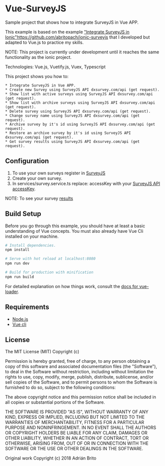 # Vue-SurveyJS

Sample project that shows how to integrate SurveyJS in Vue APP.

This example is based on the example ["Integrate SurveyJS in Ionic"]()https://github.com/abritopach/ionic-surveyjs that I developed but adapted to Vue.js to practice my skills.

NOTE: This project is currently under development until it reaches the same functionality as the ionic project.

Technologies: Vue.js, Vuetify.js, Vuex, Typescript

This project shows you how to:

    * Integrate SurveyJS in Vue APP.
    * Create new Survey using SurveyJS API dxsurvey.com/api (get request).
    * Show list with active surveys using SurveyJS API dxsurvey.com/api (get request).
    * Show list with archive surveys using SurveyJS API dxsurvey.com/api (get request).
    * Delete survey using SurveyJS API dxsurvey.com/api (get request).
    * Change survey name using SurveyJS API dxsurvey.com/api (get request).
    * Archive survey by it's id using SurveyJS API dxsurvey.com/api (get request). 
    * Restore an archive survey by it's id using SurveyJS API dxsurvey.com/api (get request). 
    * Get survey results using SurveyJS API dxsurvey.com/api (get request).

## Configuration

 1) To use your own surveys register in [SurveyJS](https://surveyjs.io/Account/Register)
 2) Create your own survey.
 3) In services/survey.service.ts replace: accessKey with your [SurveyJS API accessKey](https://surveyjs.io/Help/Index/).
 
 NOTE: To see your survey [results](https://surveyjs.io/Service/MySurveys/)

## Build Setup

Before you go through this example, you should have at least a basic understanding of Vue concepts. You must also already have Vue Cli installed on your machine.

``` bash
# Install dependencies.
npm install

# Serve with hot reload at localhost:8080
npm run dev

# Build for production with minification
npm run build
```

For detailed explanation on how things work, consult the [docs for vue-loader](http://vuejs.github.io/vue-loader).

## Requirements

* [Node.js](http://nodejs.org/)
* [Vue cli](https://github.com/vuejs/vue-cli)

## License
   
The MIT License (MIT) Copyright (c)

Permission is hereby granted, free of charge, to any person obtaining a copy of this software and associated documentation files (the "Software"), to deal in the Software without restriction, including without limitation the rights to use, copy, modify, merge, publish, distribute, sublicense, and/or sell copies of the Software, and to permit persons to whom the Software is furnished to do so, subject to the following conditions:

The above copyright notice and this permission notice shall be included in all copies or substantial portions of the Software.

THE SOFTWARE IS PROVIDED "AS IS", WITHOUT WARRANTY OF ANY KIND, EXPRESS OR IMPLIED, INCLUDING BUT NOT LIMITED TO THE WARRANTIES OF MERCHANTABILITY, FITNESS FOR A PARTICULAR PURPOSE AND NONINFRINGEMENT. IN NO EVENT SHALL THE AUTHORS OR COPYRIGHT HOLDERS BE LIABLE FOR ANY CLAIM, DAMAGES OR OTHER LIABILITY, WHETHER IN AN ACTION OF CONTRACT, TORT OR OTHERWISE, ARISING FROM, OUT OF OR IN CONNECTION WITH THE SOFTWARE OR THE USE OR OTHER DEALINGS IN THE SOFTWARE.
   
Original work Copyright (c) 2018 Adrián Brito

